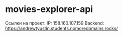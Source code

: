 # movies-explorer-api
Ссылки на проект: 
IP: 158.160.107.159 
Backend: https://andrewtyustin.students.nomoredomains.rocks/
